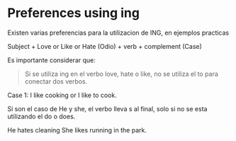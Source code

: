 # Preferences using ing 

Existen varias preferencias para la utilizacion de ING, en ejemplos practicas 

Subject + Love or Like or Hate (Odio) + verb + complement (Case)

Es importante considerar que: 

>Si se utiliza ing en el verbo love, hate o like, no se utiliza el to para conectar dos verbos. 

Case 1: I like cooking 
or I like to cook. 

Si son el caso de He y she, el verbo lleva s al final, solo si no se esta utilizando el do o does. 

He hates cleaning 
She likes running in the park. 
